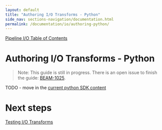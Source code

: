 ```yaml
---
layout: default
title: "Authoring I/O Transforms - Python"
side_nav: sections-navigation/documentation.html
permalink: /documentation/io/authoring-python/
---
```


[Pipeline I/O Table of Contents]({{site.baseurl}}/documentation/io/io-toc/)

# Authoring I/O Transforms - Python

> Note: This guide is still in progress. There is an open issue to finish the guide: [BEAM-1025](https://issues.apache.org/jira/browse/BEAM-1025).

TODO - move in the [current python SDK content]({{site.baseurl}}/documentation/sdks/python-custom-io/)


# Next steps

[Testing I/O Transforms]({{site.baseurl}}/documentation/io/testing/)
